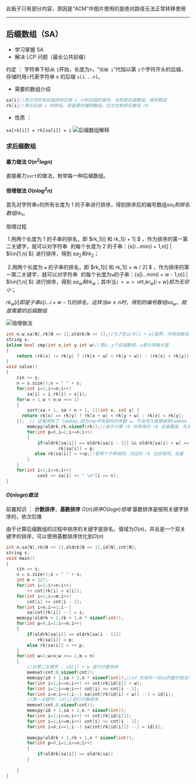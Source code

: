 此板子只有部分内容，原因是“ACM”中图片使用的是绝对路径无法正常转移使用

---

## 后缀数组（SA）    

- 学习掌握 SA
- 解决 LCP 问题（最长公共前缀）

约定 ： 字符串下标从 `1`开始，长度为`n`，“`后缀 i`”代指以第 `i`个字符开头的后缀，存储时用`i`代表字符串 s 的后缀 `s[i...n]`。

- 需要的数组介绍

```cpp
sa[i]//表示将所有后缀排序后第 i 小的后缀的编号，也就是后缀数组，编号数组
rk[i]//表示后缀 i 的排名，是重要的辅助数组，后文也称排名数组 rk
```
- 性质 ：

`sa[rk[i]] = rk[sa[i]] = i`
![后缀数组解释](.\images\后缀数组解释.png)

### 求后缀数组

#### 暴力做法    $O(n^2logn)$

直接暴力`sort`的做法，枚举每一种后缀数组。

#### 倍增做法     $O(nlog^2n)$

首先对字符串`s`的所有长度为 1 的子串进行排序，得到排序后的编号数组$sa_1 和排名数组 rk_1$。

倍增过程

​	1.用两个长度为 1 的子串的排名，即 $rk_1[i] 和 rk_1[i + 1] $ ，作为排序的第一第二关键字，就可以对字符串 ![s](data:image/gif;base64,R0lGODlhAQABAIAAAAAAAP///yH5BAEAAAAALAAAAAABAAEAAAIBRAA7) 的每个长度为 2 的子串：{s[i...min(i + 1,n)] | $i\in[1,n] $}![\{s[i\dots \min(i+1, n)]\ |\ i \in [1,\ n]\}](data:image/gif;base64,R0lGODlhAQABAIAAAAAAAP///yH5BAEAAAAALAAAAAABAAEAAAIBRAA7) 进行排序，得到 $sa_2 和 rk_2$；

​	2.用两个长度为 `w` 的子串的排名，即 $rk_1[i] 和 rk_1[i + w / 2] $ ，作为排序的第一第二关键字，就可以对字符串 ![s](data:image/gif;base64,R0lGODlhAQABAIAAAAAAAP///yH5BAEAAAAALAAAAAABAAEAAAIBRAA7) 的每个长度为`w`的子串：{s[i...min(i + w - 1,n)] | $i\in[1,n] $}![\{s[i\dots \min(i+1, n)]\ |\ i \in [1,\ n]\}](data:image/gif;base64,R0lGODlhAQABAIAAAAAAAP///yH5BAEAAAAALAAAAAABAAEAAAIBRAA7) 进行排序，得到 $sa_w 和 rk_w$；其中当`i + w > n时`,$kr_w[i + w]视为无穷小$；

   $rk_w[i]即是子串s[i...i+w-1]的排名，这样当 w\geqslant n时，得到的编号数组sa_w，就是需要的后缀数组$

![倍增做法](.\Images/后缀数组倍增算法.png)

```cpp
int n,w,sa[N],rk[N << 1],oldrk[N << 1];//为了防止rk[i + w]越界，开两倍数组
string s;
inline bool cmp(int x,int y,int w)//第x，y个后缀数组，w表示拼接长度
{
    return (rk[x] != rk[y] ? (rk[x + w] < rk[y + w]) : (rk[x] < rk[y]));
}
void solve()
{
    cin >> s;
    n = s.size();s = " " + s;
    for(int i=1;i<=n;i++)
        sa[i] = i,rk[i] = s[i];
    for(w = 1,w < n;w <<= 1)
    {
        sort(sa + 1, sa + n + 1, [](int x, int y) {
      return rk[x] == rk[y] ? rk[x + w] < rk[y + w] : rk[x] < rk[y];
    });  // 这里用到了 lambda,因为cmp中有额外的参数 w，不会传入直接使用lambda
        memcpy(oldrk,rk,sizeof(rk));//由于计算 rk 时原来的 rk 会被覆盖，先复制
        for(int p=0,i=1;i<=n;i++)
        {
            if(oldrk[sa[i]] == oldrk[sa[i - 1]] && oldrk[sa[i] + w] == oldrk[sa[i - 1] + w])
                	rk[sa[i]] = p;
           else rk[sa[i]] = ++p;//若两个子串相同，对应的 rk 也应相同，去重
        }
    }
    for(int i=1;i<=n;i++)
        	cout << sa[i] << " \n"[i == n];
}

```

#### $O(nlogn) 做法$

前置知识 ： **计数排序**，**基数排序**      $O(n) 排序 O(logn) 倍增$   基数排序是按照关键字排序的，依次后推

由于计算后缀数组的过程中排序的关键字是排名，值域为$O(n)$，并且是一个双关键字的排序，可以使用基数排序优化到$O(n)$

```cpp
int n,sa[N],rk[N << 1],oldrk[N << 1],id[N],cnt[N];
string s;
void main()
{
    cin >> s;
    n = s.size();s = " " + s;
    int m = 127;
    for(int i=1;i<=n;i++)
        ++ cnt[rk[i] = s[i]];
    for(int i=1;i<=m;i++)
        cnt[i] += cnt[i - 1];
    for(int i=n;i>=1;i--)
        sa[cnt[rk[i]] --] = i;
    memcpy(oldrk + 1,rk + 1,n * sizeof(int));
    for(int p=0,i=1;i<=n;i++)
    {
        if(oldrk[sa[i]] == oldrk[sa[i - 1]])
            rk[sa[i]] = p;
       	else rk[sa[i]] = ++ p;
    }
    for(int w=1;w<n;w <<= 1,m = n)
    {
        //对第二关键字 : id[i] + w 进行计数排序
        memset(cnt,0,sizeof(cnt));
        memcpy(id + 1,sa + 1,n * sizeof(int));//id 先保存一份sa的备份相当于oldsa
        for(int i=1;i<=n;i++) ++ cnt[rk[id[i]] + w];
        for(int i=1;i<=m;i++) cnt[i] += cnt[i - 1];
        for(int i=n;i>=1;i--) sa[cnt[rk[id[i] + w]] --] = id[i];
        //第一关键字: id[i]进行计数排序
        memset(cnt,0,sizeof(cnt));
        memcpy(id + 1,sa + 1,n * sizeof(int));
        for(int i=1;i<=n;i++) ++ cnt[rk[id[i]]];
        for(int i=1;i<=m;i++) cnt[i] += cnt[i - 1];
        for(int i=n;i>=1;i--) sa[cnt[rk[id[i]]] --] = id[i];
        
        memcpy(oldrk + 1,rk + 1,n * sizeof(int));
        for(int p=0,i=1;i<=n;i++)
        {
            if(oldrk[sa[i]] == oldrk[sa])
        }
        
    }
}
```











